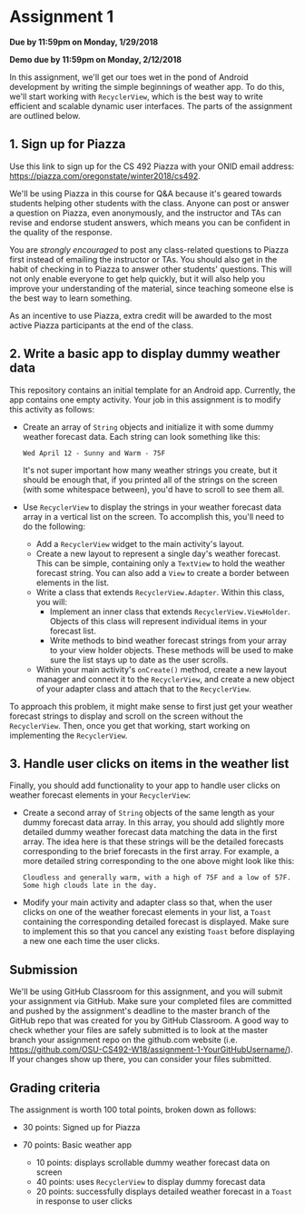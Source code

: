 # Assignment 1
**Due by 11:59pm on Monday, 1/29/2018**

**Demo due by 11:59pm on Monday, 2/12/2018**

In this assignment, we'll get our toes wet in the pond of Android development by writing the simple beginnings of weather app.  To do this, we'll start working with `RecyclerView`, which is the best way to write efficient and scalable dynamic user interfaces. The parts of the assignment are outlined below.

## 1. Sign up for Piazza

Use this link to sign up for the CS 492 Piazza with your ONID email address: https://piazza.com/oregonstate/winter2018/cs492.

We'll be using Piazza in this course for Q&A because it's geared towards students helping other students with the class.  Anyone can post or answer a question on Piazza, even anonymously, and the instructor and TAs can revise and endorse student answers, which means you can be confident in the quality of the response.

You are *strongly encouraged* to post any class-related questions to Piazza first instead of emailing the instructor or TAs.  You should also get in the habit of checking in to Piazza to answer other students' questions.  This will not only enable everyone to get help quickly, but it will also help you improve your understanding of the material, since teaching someone else is the best way to learn something.

As an incentive to use Piazza, extra credit will be awarded to the most active Piazza participants at the end of the class.

## 2. Write a basic app to display dummy weather data

This repository contains an initial template for an Android app.  Currently, the app contains one empty activity.  Your job in this assignment is to modify this activity as follows:

  * Create an array of `String` objects and initialize it with some dummy weather forecast data.  Each string can look something like this:
    ```
    Wed April 12 - Sunny and Warm - 75F
    ```
    It's not super important how many weather strings you create, but it should be enough that, if you printed all of the strings on the screen (with some whitespace between), you'd have to scroll to see them all.

  * Use `RecyclerView` to display the strings in your weather forecast data array in a vertical list on the screen.  To accomplish this, you'll need to do the following:
    * Add a `RecyclerView` widget to the main activity's layout.
    * Create a new layout to represent a single day's weather forecast.  This can be simple, containing only a `TextView` to hold the weather forecast string.  You can also add a `View` to create a border between elements in the list.
    * Write a class that extends `RecyclerView.Adapter`.  Within this class, you will:
      * Implement an inner class that extends `RecyclerView.ViewHolder`.  Objects of this class will represent individual items in your forecast list.
      * Write methods to bind weather forecast strings from your array to your view holder objects.  These methods will be used to make sure the list stays up to date as the user scrolls.
    * Within your main activity's `onCreate()` method, create a new layout manager and connect it to the `RecyclerView`, and create a new object of your adapter class and attach that to the `RecyclerView`.

To approach this problem, it might make sense to first just get your weather forecast strings to display and scroll on the screen without the `RecyclerView`.  Then, once you get that working, start working on implementing the `RecyclerView`.

## 3. Handle user clicks on items in the weather list

Finally, you should add functionality to your app to handle user clicks on weather forecast elements in your `RecyclerView`:

  * Create a second array of `String` objects of the same length as your dummy forecast data array.  In this array, you should add slightly more detailed dummy weather forecast data matching the data in the first array.  The idea here is that these strings will be the detailed forecasts corresponding to the brief forecasts in the first array.  For example, a more detailed string corresponding to the one above might look like this:
    ```
    Cloudless and generally warm, with a high of 75F and a low of 57F.  Some high clouds late in the day.
    ```

  * Modify your main activity and adapter class so that, when the user clicks on one of the weather forecast elements in your list, a `Toast` containing the corresponding detailed forecast is displayed.  Make sure to implement this so that you cancel any existing `Toast` before displaying a new one each time the user clicks.

## Submission

We'll be using GitHub Classroom for this assignment, and you will submit your assignment via GitHub.  Make sure your completed files are committed and pushed by the assignment's deadline to the master branch of the GitHub repo that was created for you by GitHub Classroom.  A good way to check whether your files are safely submitted is to look at the master branch your assignment repo on the github.com website (i.e. https://github.com/OSU-CS492-W18/assignment-1-YourGitHubUsername/). If your changes show up there, you can consider your files submitted.

## Grading criteria

The assignment is worth 100 total points, broken down as follows:

  * 30 points: Signed up for Piazza

  * 70 points: Basic weather app
    * 10 points: displays scrollable dummy weather forecast data on screen
    * 40 points: uses `RecyclerView` to display dummy forecast data
    * 20 points: successfully displays detailed weather forecast in a `Toast` in response to user clicks
